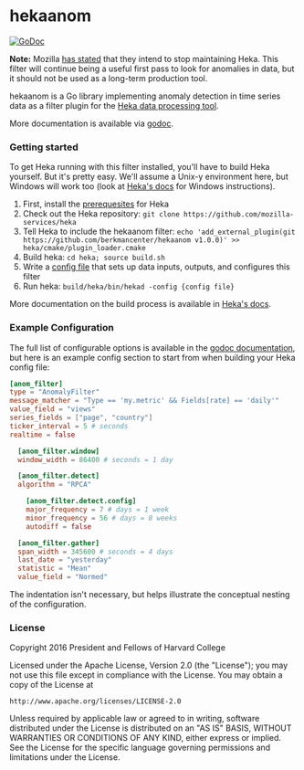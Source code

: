 hekaanom
========

[![GoDoc](https://godoc.org/github.com/berkmancenter/hekaanom?status.png)](https://godoc.org/github.com/berkmancenter/hekaanom)

**Note:** Mozilla [has stated](https://mail.mozilla.org/pipermail/heka/2016-May/001059.html) that they intend to stop maintaining Heka. This filter will continue being a useful first pass to look for anomalies in data, but it should not be used as a long-term production tool.

hekaanom is a Go library implementing anomaly detection in time series data as a filter plugin for the [Heka data processing tool](https://hekad.readthedocs.org).

More documentation is available via [godoc](https://godoc.org/github.com/berkmancenter/hekaanom).

### Getting started

To get Heka running with this filter installed, you'll have to build Heka yourself. But it's pretty easy. We'll assume a Unix-y environment here, but Windows will work too (look at [Heka's docs](http://hekad.readthedocs.io/en/v0.10.0/installing.html) for Windows instructions).

1. First, install the [prerequesites](http://hekad.readthedocs.io/en/v0.10.0/installing.html#from-source) for Heka
2. Check out the Heka repository: `git clone https://github.com/mozilla-services/heka`
3. Tell Heka to include the hekaanom filter: `echo 'add_external_plugin(git https://github.com/berkmancenter/hekaanom v1.0.0)' >> heka/cmake/plugin_loader.cmake`
4. Build heka: `cd heka; source build.sh`
5. Write a [config file](http://hekad.readthedocs.io/en/v0.10.0/config/index.html) that sets up data inputs, outputs, and configures this filter
6. Run heka: `build/heka/bin/hekad -config {config file}`

More documentation on the build process is available in [Heka's docs](http://hekad.readthedocs.io/en/v0.10.0/installing.html).

### Example Configuration

The full list of configurable options is available in the [godoc documentation](https://godoc.org/github.com/berkmancenter/hekaanom#AnomalyConfig), but here is an example config section to start from when building your Heka config file:

```toml
[anom_filter]
type = "AnomalyFilter"
message_matcher = "Type == 'my.metric' && Fields[rate] == 'daily'"
value_field = "views"
series_fields = ["page", "country"]
ticker_interval = 5 # seconds
realtime = false

  [anom_filter.window]
  window_width = 86400 # seconds = 1 day

  [anom_filter.detect]
  algorithm = "RPCA"

    [anom_filter.detect.config]
    major_frequency = 7 # days = 1 week
    minor_frequency = 56 # days = 8 weeks
    autodiff = false

  [anom_filter.gather]
  span_width = 345600 # seconds = 4 days
  last_date = "yesterday"
  statistic = "Mean"
  value_field = "Normed"
```

The indentation isn't necessary, but helps illustrate the conceptual nesting of the configuration.

### License

Copyright 2016 President and Fellows of Harvard College

Licensed under the Apache License, Version 2.0 (the "License");
you may not use this file except in compliance with the License.
You may obtain a copy of the License at

    http://www.apache.org/licenses/LICENSE-2.0

Unless required by applicable law or agreed to in writing, software
distributed under the License is distributed on an "AS IS" BASIS,
WITHOUT WARRANTIES OR CONDITIONS OF ANY KIND, either express or implied.
See the License for the specific language governing permissions and
limitations under the License.
